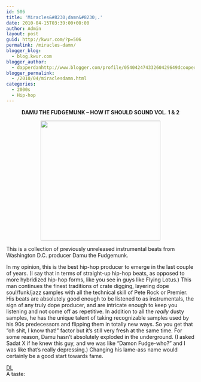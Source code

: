 ```yaml
---
id: 506
title: 'Miracles&#8230;damn&#8230;.'
date: 2010-04-15T03:39:00+00:00
author: Admin
layout: post
guid: http://kwur.com/?p=506
permalink: /miracles-damn/
blogger_blog:
  - blog.kwur.com
blogger_author:
  - dapperdanhttp://www.blogger.com/profile/05404247433260429649dcooper@artsci.wustl.edu
blogger_permalink:
  - /2010/04/miraclesdamn.html
categories:
  - 2000s
  - Hip-hop
---
```

<div class="pf-content">
  <div style="text-align: center;">
    <b>DAMU THE FUDGEMUNK &#8211; HOW IT SHOULD SOUND VOL. 1 & 2</b>
  </div>
  
  <p>
    <a onblur="try {parent.deselectBloggerImageGracefully();} catch(e) {}" href="http://www.kwur.com/blog/uploaded_images/coverxrc-795563.jpg" style="text-decoration: none;"><img style="display:block; margin:0px auto 10px; text-align:center;cursor:pointer; cursor:hand;width: 320px; height: 320px;" src="http://www.kwur.com/blog/uploaded_images/coverxrc-795499.jpg" border="0" alt="" /></a>
  </p>
  
  <div>
    This is a collection of previously unreleased instrumental beats from Washington D.C. producer Damu the Fudgemunk.
  </div>
  
  <p>
    In my opinion, this is the best hip-hop producer to emerge in the last couple of years. (I say that in terms of straight-up hip-hop beats, as opposed to more hybridized hip-hop forms, like you see in guys like Flying Lotus.) This man continues the finest traditions of crate digging, layering dope soul/funk/jazz samples with all the technical skill of Pete Rock or Premier. His beats are absolutely good enough to be listened to as instrumentals, the sign of any truly dope producer, and are intricate enough to keep you listening and not come off as repetitive. In addition to all the <i>really</i> dusty samples, he has the unique talent of taking recognizable samples used by his 90s predecessors and flipping them in totally new ways. So you get that &#8220;oh shit, I know that!&#8221; factor but it&#8217;s still very fresh at the same time. For some reason, Damu hasn&#8217;t absolutely exploded in the underground. (I asked Sadat X if he knew this guy, and we was like &#8220;Damon Fudge-who?&#8221; and I was like that&#8217;s really depressing.) Changing his lame-ass name would certainly be a good start towards fame.
  </p>
  
  <div>
  </div>
  
  <div>
    <a href="http://www.mediafire.com/?5ztnzm2mrlz">DL</a>
  </div>
  
  <div>
  </div>
  
  <div>
    A taste:
  </div>
  
  <div>
    <span class="Apple-style-span"   style="  white-space: pre; font-family:Arial, Helvetica, sans-serif;font-size:12px;"></span>
  </div>
</div>